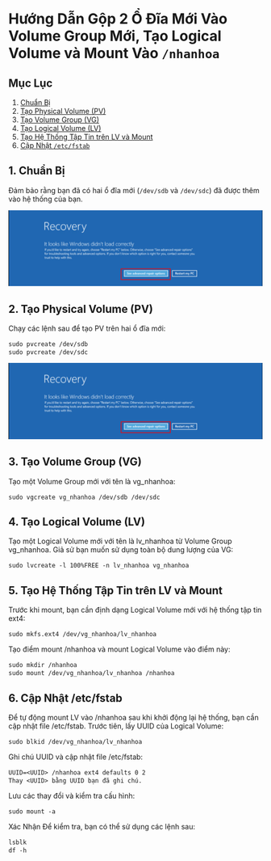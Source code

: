 # Hướng Dẫn Gộp 2 Ổ Đĩa Mới Vào Volume Group Mới, Tạo Logical Volume và Mount Vào `/nhanhoa`

## Mục Lục
1. [Chuẩn Bị](#chuẩn-bị)
2. [Tạo Physical Volume (PV)](#tạo-physical-volume-pv)
3. [Tạo Volume Group (VG)](#tạo-volume-group-vg)
4. [Tạo Logical Volume (LV)](#tạo-logical-volume-lv)
5. [Tạo Hệ Thống Tập Tin trên LV và Mount](#tạo-hệ-thống-tập-tin-trên-lv-và-mount)
6. [Cập Nhật `/etc/fstab`](#cập-nhật-etcfstab)

## 1. Chuẩn Bị

Đảm bảo rằng bạn đã có hai ổ đĩa mới (`/dev/sdb` và `/dev/sdc`) đã được thêm vào hệ thống của bạn.

![Command Prompt](https://github.com/cuongnvvietis/NhanHoa/blob/main/Docs/Esxi/Picture/Reset%20Password/Screenshot_101.png)

## 2. Tạo Physical Volume (PV)

Chạy các lệnh sau để tạo PV trên hai ổ đĩa mới:
  
    sudo pvcreate /dev/sdb
    sudo pvcreate /dev/sdc

 ![Command Prompt](https://github.com/cuongnvvietis/NhanHoa/blob/main/Docs/Esxi/Picture/Reset%20Password/Screenshot_101.png)
 
## 3. Tạo Volume Group (VG)

Tạo một Volume Group mới với tên là vg_nhanhoa:

    sudo vgcreate vg_nhanhoa /dev/sdb /dev/sdc
  
## 4. Tạo Logical Volume (LV)

Tạo một Logical Volume mới với tên là lv_nhanhoa từ Volume Group vg_nhanhoa. Giả sử bạn muốn sử dụng toàn bộ dung lượng của VG:

    sudo lvcreate -l 100%FREE -n lv_nhanhoa vg_nhanhoa
    
## 5. Tạo Hệ Thống Tập Tin trên LV và Mount
Trước khi mount, bạn cần định dạng Logical Volume mới với hệ thống tập tin ext4:

    sudo mkfs.ext4 /dev/vg_nhanhoa/lv_nhanhoa
    
Tạo điểm mount /nhanhoa và mount Logical Volume vào điểm này:

    sudo mkdir /nhanhoa
    sudo mount /dev/vg_nhanhoa/lv_nhanhoa /nhanhoa
    
## 6. Cập Nhật /etc/fstab

Để tự động mount LV vào /nhanhoa sau khi khởi động lại hệ thống, bạn cần cập nhật file /etc/fstab. Trước tiên, lấy UUID của Logical Volume:

    sudo blkid /dev/vg_nhanhoa/lv_nhanhoa
    
Ghi chú UUID và cập nhật file /etc/fstab:

    UUID=<UUID> /nhanhoa ext4 defaults 0 2
    Thay <UUID> bằng UUID bạn đã ghi chú.

Lưu các thay đổi và kiểm tra cấu hình:

    sudo mount -a

Xác Nhận
Để kiểm tra, bạn có thể sử dụng các lệnh sau:

    lsblk
    df -h
